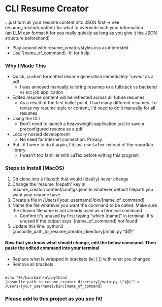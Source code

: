 # CLI Resume Creator
...just turn all your resume content into JSON first -> see resume_creator/content/ for what to overwrite with your information  
(an LLM can format it for you really quickly as long as you give it the JSON structure beforehand)  

- Play around with resume_creator/styles.css as interested  
- Use '[name_of_command] -h' for help  

### Why I Made This
- Quick, custom formatted resume generation immediately 'saved' as a pdf
    - I was annoyed manually tailoring resumes to a fullstack vs backend vs etc job application 
- Edited resume content will be reflected across all future resumes
    - As a result of the first bullet point, I had many different resumes. To revise my resume style or content, I'd need to do it manually for all resumes
- Using the CLI
    - Don't need to launch a heavyweight application just to save a preconfigured resume as a pdf
- Locally hosted development
    - No need for internet connection. Privacy
- But...if I were to do it again, I'd just use LaTex instead of the reportlab library
    - I wasn't too familiar with LaTex before writing this program

### Steps to Install (MacOS)
1. Git clone into a filepath that would (ideally) never change
1. Change the 'resume_filepath' key in resume_creator/content/configs.json to whatever default filepath you want your resume have  
1. Create a file in /Users/[your_username]/bin/[name_of_command]
1. Name the file whatever you want the command to be called. Make sure the chosen filename is not already used as a terminal command
    - Confirm it's unused by first typing "which [name]" in terminal. It's unused if the output says '[name_of_command] not found'
1. Update this line: python3 [absoulte_path_to_resume_creator_directory]/main.py "$@"

#### Now that you know what should change, edit the below command. Then paste the edited command into your terminal
- Replace what is wrapped in brackets (ie: [ ]) with what you changed
- Remove all brackets
```

echo "#!/bin/bash\n\npython3 [absoulte_path_to_resume_creator_directory]/main.py \"$@\"" > /Users/[your_username]/bin/[name_of_command]

```

### Please add to this project as you see fit!
